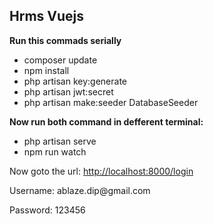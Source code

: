 <h2>Hrms Vuejs</h2>

<b>Run this commads serially</b>

<ul>
    <li>composer update</li>
    <li>npm install</li>
    <li>php artisan key:generate</li>
    <li>php artisan jwt:secret</li>
    <li>php artisan make:seeder DatabaseSeeder</li>
</ul>

<b>Now run both command in defferent terminal:</b>

<ul>
    <li>php artisan serve</li>
    <li>npm run watch</li>
</ul>

<p>Now goto the url: <a href="http://localhost:8000/login">http://localhost:8000/login</a></p>

<p>Username: ablaze.dip@gmail.com</p>
<p>Password: 123456</p>
